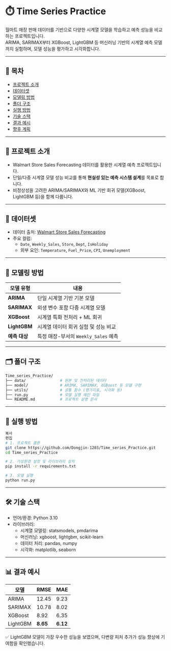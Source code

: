 # ⏱️ Time Series Practice

월마트 매장 판매 데이터를 기반으로 다양한 시계열 모델을 학습하고 예측 성능을 비교하는 프로젝트입니다.  
ARIMA, SARIMAX부터 XGBoost, LightGBM 등 머신러닝 기반의 시계열 예측 모델까지 실험하며, 모델 성능을 평가하고 시각화합니다.

---

## 📌 목차
- [프로젝트 소개](#프로젝트-소개)
- [데이터셋](#데이터셋)
- [모델링 방법](#모델링-방법)
- [폴더 구조](#폴더-구조)
- [실행 방법](#실행-방법)
- [기술 스택](#기술-스택)
- [결과 예시](#결과-예시)
- [향후 계획](#향후-계획)

---

## 📖 프로젝트 소개

- Walmart Store Sales Forecasting 데이터를 활용한 시계열 예측 프로젝트입니다.
- 단일/다중 시계열 모델 성능 비교를 통해 **현실성 있는 예측 시스템 설계**를 목표로 합니다.
- 비정상성을 고려한 ARIMA/SARIMAX와 ML 기반 회귀 모델(XGBoost, LightGBM 등)을 함께 다룹니다.

---

## 📂 데이터셋

- 데이터 출처: [Walmart Store Sales Forecasting](https://www.kaggle.com/c/walmart-recruiting-store-sales-forecasting)
- 주요 컬럼:
  - `Date`, `Weekly_Sales`, `Store`, `Dept`, `IsHoliday`
  - 외부 요인: `Temperature`, `Fuel_Price`, `CPI`, `Unemployment`

---

## 🔧 모델링 방법

| 모델 유형        | 내용 |
|------------------|------|
| **ARIMA**        | 단일 시계열 기반 기본 모델 |
| **SARIMAX**      | 외생 변수 포함 다중 시계열 모델 |
| **XGBoost**      | 시계열 특화 전처리 + ML 회귀 |
| **LightGBM**     | 시계열 데이터 회귀 실험 및 성능 비교 |
| **예측 대상**    | 특정 매장-부서의 `Weekly_Sales` 예측 |

---

## 🗂️ 폴더 구조

```bash
Time_series_Practice/
├── data/               # 원본 및 전처리된 데이터
├── model/              # ARIMA, SARIMAX, XGBoost 등 모델 구현
├── utils/              # 공통 함수 (평가지표, 시각화 등)
├── run.py              # 모델 실행 메인 파일
└── README.md           # 프로젝트 설명 문서
```

---

## 🚀 실행 방법
```bash
복사
편집
# 1. 프로젝트 클론
git clone https://github.com/Dongjin-1203/Time_series_Practice.git
cd Time_series_Practice

# 2. 가상환경 설정 및 라이브러리 설치
pip install -r requirements.txt

# 3. 모델 실행
python run.py
```

---

## 🛠️ 기술 스택
- 언어/환경: Python 3.10
- 라이브러리:
  - 시계열 모델링: statsmodels, pmdarima
  - 머신러닝: xgboost, lightgbm, scikit-learn
  - 데이터 처리: pandas, numpy
  - 시각화: matplotlib, seaborn

 ---

 ## 📊 결과 예시
 | 모델       | RMSE     | MAE      |
| -------- | -------- | -------- |
| ARIMA    | 12.45    | 9.23     |
| SARIMAX  | 10.78    | 8.02     |
| XGBoost  | 8.92     | 6.35     |
| LightGBM | **8.65** | **6.12** |

✅ LightGBM 모델이 가장 우수한 성능을 보였으며, 다변량 피처 추가가 성능 향상에 기여함을 확인했습니다.
